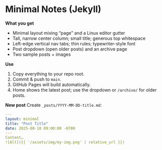 # Minimal Notes (Jekyll)

**What you get**
- Minimal layout mixing “page” and a Linux editor gutter
- Tall, narrow center column; small title; generous top whitespace
- Left-edge vertical nav tabs; thin rules; typewriter-style font
- Post dropdown (open older posts) and an archive page
- Two sample posts + images

**Use**
1. Copy everything to your repo root.
2. Commit & push to `main`.
3. GitHub Pages will build automatically.
4. Home shows the latest post; use the dropdown or `/archive/` for older posts.

**New post**
Create `_posts/YYYY-MM-DD-title.md`:
```yaml
---
layout: minimal
title: "Post Title"
date: 2025-08-10 09:00:00 -0700
---
Content…
![Alt]({{ '/assets/img/my-img.png' | relative_url }})
```
